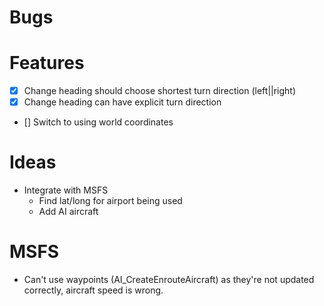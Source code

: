 # Bugs

# Features
- [x] Change heading should choose shortest turn direction (left||right)
- [x] Change heading can have explicit turn direction
- [] Switch to using world coordinates

# Ideas
- Integrate with MSFS
    - Find lat/long for airport being used
    - Add AI aircraft

# MSFS
- Can't use waypoints (AI_CreateEnrouteAircraft) as they're not updated correctly, aircraft speed is wrong.